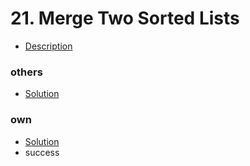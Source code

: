 # 21. Merge Two Sorted Lists
* [Description](https://leetcode.com/problems/merge-two-sorted-lists/)

### others
* [Solution](./easy/MergeTwoSortedLists/others/Solution.java)

### own 
* [Solution](./easy/MergeTwoSortedLists/own/Solution.java)
* success